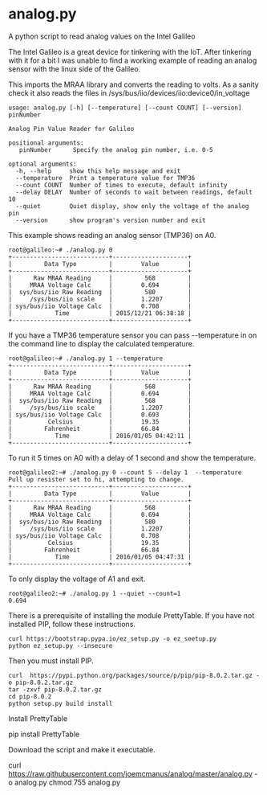 # analog.py
A python script to read analog values on the Intel Galileo 

The Intel Galileo is a great device for tinkering with the IoT. After tinkering with it for a bit I was unable to find a working example of reading an analog sensor with the linux side of the Galileo. 

This imports the MRAA library and converts the reading to volts. As a sanity check it also reads the files in /sys/bus/iio/devices/iio:device0/in_voltage 

    usage: analog.py [-h] [--temperature] [--count COUNT] [--version] pinNumber
 
    Analog Pin Value Reader for Galileo

    positional arguments:
       pinNumber      Specify the analog pin number, i.e. 0-5

    optional arguments:
      -h, --help     show this help message and exit
      --temperature  Print a temperature value for TMP36
      --count COUNT  Number of times to execute, default infinity
      --delay DELAY  Number of seconds to wait between readings, default 10
      --quiet        Quiet display, show only the voltage of the analog pin
      --version      show program's version number and exit


This example shows reading an analog sensor (TMP36) on A0. 

    root@galileo:~# ./analog.py 0
    +---------------------------+---------------------+
    |         Data Type         |        Value        |
    +---------------------------+---------------------+
    |      Raw MRAA Reading     |         568         |
    |     MRAA Voltage Calc     |        0.694        |
    |  sys/bus/iio Raw Reading  |         580         |
    |     /sys/bus/iio scale    |        1.2207       |
    | sys/bus/iio Voltage Calc  |        0.708        |
    |            Time           | 2015/12/21 06:38:18 |
    +---------------------------+---------------------+

If you have a TMP36 temperature sensor you can pass --temperature in on the command line to display the calculated temperature. 

    root@galileo:~# ./analog.py 1 --temperature
    +---------------------------+---------------------+
    |         Data Type         |        Value        |
    +---------------------------+---------------------+
    |      Raw MRAA Reading     |         568         |
    |     MRAA Voltage Calc     |        0.694        |
    |  sys/bus/iio Raw Reading  |         568         |
    |     /sys/bus/iio scale    |        1.2207       |
    | sys/bus/iio Voltage Calc  |        0.693        |
    |          Celsius          |        19.35        |
    |         Fahrenheit        |        66.84        |
    |            Time           | 2016/01/05 04:42:11 |
    +---------------------------+---------------------+

To run it 5 times on A0 with a delay of 1 second and show the temperature.
 
    root@galileo2:~# ./analog.py 0 --count 5 --delay 1  --temperature 
    Pull up resister set to hi, attempting to change.
    +---------------------------+---------------------+
    |         Data Type         |        Value        |
    +---------------------------+---------------------+
    |      Raw MRAA Reading     |         568         |
    |     MRAA Voltage Calc     |        0.694        |
    |  sys/bus/iio Raw Reading  |         580         |
    |     /sys/bus/iio scale    |        1.2207       |
    | sys/bus/iio Voltage Calc  |        0.708        |
    |          Celsius          |        19.35        |
    |         Fahrenheit        |        66.84        |
    |            Time           | 2016/01/05 04:47:31 |
    +---------------------------+---------------------+

To only display the voltage of A1 and exit. 

    root@galileo2:~# ./analog.py 1 --quiet --count=1
    0.694

There is a prerequisite of installing the module PrettyTable. If you have not installed PIP, follow these instructions.

    curl https://bootstrap.pypa.io/ez_setup.py -o ez_seetup.py
    python ez_setup.py --insecure
    
Then you must install PIP.

    curl  https://pypi.python.org/packages/source/p/pip/pip-8.0.2.tar.gz -o pip-8.0.2.tar.gz
    tar -zxvf pip-8.0.2.tar.gz
    cd pip-8.0.2
    python setup.py build install

Install PrettyTable

   pip install PrettyTable

Download the script and make it executable. 

   curl https://raw.githubusercontent.com/joemcmanus/analog/master/analog.py -o analog.py
   chmod 755 analog.py



   
